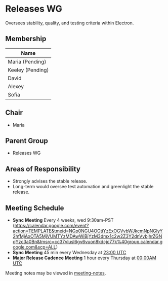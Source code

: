 # Releases WG

Oversees stability, quality, and testing criteria within Electron.

## Membership

| Name |
| -----------------|
| Maria (Pending)  |
| Keeley (Pending) |
| David            |
| Alexey           |
| Sofia            |

## Chair

* Maria

## Parent Group

* Releases WG

## Areas of Responsibility

* Strongly advises the stable release.
* Long-term would oversee test automation and greenlight the stable release.

## Meeting Schedule

* **Sync Meeting** Every 4 weeks, wed 9:30am-PST (https://calendar.google.com/event?action=TEMPLATE&tmeid=NGp0NGU4OGtiYzExOGVvbWJkcmNpNGlyY2hfMjAxOTA5MjVUMTYzMDAwWiBjYzM3dmx1c2w2Z3Y2dnVvbjhrZGNqYzc3a0Bn&tmsrc=cc37vlusl6gv6vuon8kdcjc77k%40group.calendar.google.com&scp=ALL)
* **Sync Meeting** 45 min every Wednesday at [23:00 UTC](https://duckduckgo.com/?q=23%3A00+UTC&ia=answer)
* **Major Release Cadence Meeting** 1 hour every Thursday at [00:00AM UTC](https://duckduckgo.com/?q=00%3A00+UTC&ia=answer)

Meeting notes may be viewed in [meeting-notes](meeting-notes).

